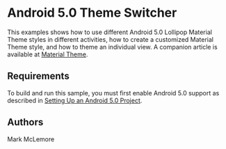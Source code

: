 Android 5.0 Theme Switcher
==========================

This examples shows how to use different Android 5.0 Lollipop Material Theme 
styles in different activities, how to create a customized
Material Theme style, and how to theme an individual view.
A companion article is available at
[Material Theme](http://developer.xamarin.com/guides/android/platform_features/android_l/material_theme).

Requirements
------------

To build and run this sample, you must first enable Android 5.0 support as 
described in 
[Setting Up an Android 5.0 Project](http://developer.xamarin.com/guides/android/platform_features/android_l/introduction_to_android_l#settingup).

Authors
-------
Mark McLemore

